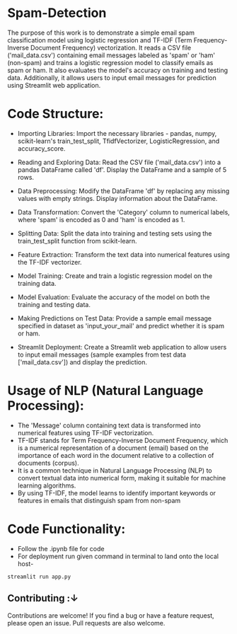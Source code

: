 #  Spam-Detection
The purpose of this work is to demonstrate a simple email spam classification model using logistic regression and TF-IDF (Term Frequency-Inverse Document Frequency) vectorization. It reads a CSV file ('mail_data.csv') containing email messages labeled as 'spam' or 'ham' (non-spam) and trains a logistic regression model to classify emails as spam or ham. It also evaluates the model's accuracy on training and testing data. Additionally, it allows users to input email messages for prediction using  Streamlit web application.

# Code Structure:
* Importing Libraries: Import the necessary libraries - pandas, numpy, scikit-learn's train_test_split, TfidfVectorizer, LogisticRegression, and accuracy_score.

* Reading and Exploring Data: Read the CSV file ('mail_data.csv') into a pandas DataFrame called 'df'. Display the DataFrame and a sample of 5 rows.

* Data Preprocessing: Modify the DataFrame 'df' by replacing any missing values with empty strings. Display information about the DataFrame.

* Data Transformation: Convert the 'Category' column to numerical labels, where 'spam' is encoded as 0 and 'ham' is encoded as 1.

* Splitting Data: Split the data into training and testing sets using the train_test_split function from scikit-learn.

* Feature Extraction: Transform the text data into numerical features using the TF-IDF vectorizer.

* Model Training: Create and train a logistic regression model on the training data.

* Model Evaluation: Evaluate the accuracy of the model on both the training and testing data.

* Making Predictions on Test Data: Provide a sample email message specified in dataset as 'input_your_mail' and predict whether it is spam or ham.

* Streamlit Deployment: Create a Streamlit web application to allow users to input email messages (sample examples from test data ['mail_data.csv']) and display the prediction.

# Usage of NLP (Natural Language Processing):
* The 'Message' column containing text data is transformed into numerical features using TF-IDF vectorization.
* TF-IDF stands for Term Frequency-Inverse Document Frequency, which is a numerical representation of a document (email) based on the importance of each word in the document relative to a collection of documents (corpus).
* It is a common technique in Natural Language Processing (NLP) to convert textual data into numerical form, making it suitable for machine learning algorithms.
* By using TF-IDF, the model learns to identify important keywords or features in emails that distinguish spam from non-spam


# Code Functionality:
* Follow the .ipynb file for code
* For deployment run given command in terminal to land onto the local host-
```
streamlit run app.py
```


## Contributing :↓

Contributions are welcome! If you find a bug or have a feature request, please open an issue. Pull requests are also welcome.

